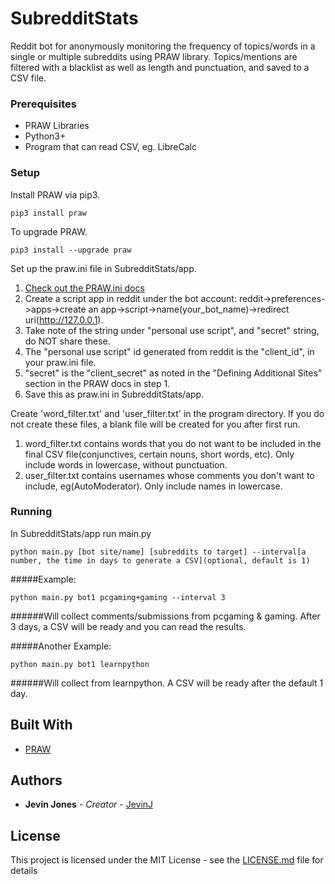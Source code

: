 # SubredditStats
Reddit bot for anonymously monitoring the frequency of topics/words in a single or multiple subreddits using PRAW library. Topics/mentions are filtered with a blacklist as well as length and punctuation, and saved to a CSV file. 

### Prerequisites
* PRAW Libraries
* Python3+
* Program that can read CSV, eg. LibreCalc

### Setup
Install PRAW via pip3.
```
pip3 install praw
```

To upgrade PRAW.
```
pip3 install --upgrade praw
```

Set up the praw.ini file in SubredditStats/app.
1. [Check out the PRAW.ini docs](http://praw.readthedocs.io/en/latest/getting_started/configuration/prawini.html)
2. Create a script app in reddit under the bot account: reddit->preferences->apps->create an app->script->name(your_bot_name)->redirect uri(http://127.0.0.1).
3. Take note of the string under "personal use script", and "secret" string, do NOT share these.
4. The "personal use script" id generated from reddit is the "client_id", in your praw.ini file.
5. "secret" is the "client_secret" as noted in the "Defining Additional Sites" section in the PRAW docs in step 1.
6. Save this as praw.ini in SubredditStats/app.

Create 'word_filter.txt' and 'user_filter.txt' in the program directory. If you do not create these files, a blank file will be created for you after first run.
1. word_filter.txt contains words that you do not want to be included in the final CSV file(conjunctives, certain nouns, short words, etc). Only include words in lowercase, without punctuation.
2. user_filter.txt contains usernames whose comments you don't want to include, eg(AutoModerator). Only include names in lowercase.

### Running
In SubredditStats/app run main.py
```
python main.py [bot site/name] [subreddits to target] --interval[a number, the time in days to generate a CSV](optional, default is 1)
```

#####Example: 
```
python main.py bot1 pcgaming+gaming --interval 3
```
######Will collect comments/submissions from pcgaming & gaming. After 3 days, a CSV will be ready and you can read the results.

#####Another Example:
```
python main.py bot1 learnpython
```
######Will collect from learnpython. A CSV will be ready after the default 1 day.

## Built With
* [PRAW](http://praw.readthedocs.io/en/latest/index.html)

## Authors
* **Jevin Jones** - *Creator* - [JevinJ](https://github.com/JevinJ)

## License
This project is licensed under the MIT License - see the [LICENSE.md](LICENSE.md) file for details
